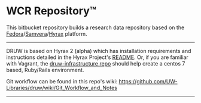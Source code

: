 # WCR Repository™

This bitbucket repository builds a research data repository based on the [Fedora](http://fedorarepository.org/)/[Samvera](http://samvera.org/)/[Hyrax](http://hyr.ax/) platform. 

---

DRUW is based on Hyrax 2 (alpha) which has installation requirements and instructions detailed in the Hyrax Project's [README](https://github.com/samvera/hyrax). Or, if you are familiar with Vagrant, the [druw-infrastructure repo](https://github.com/UW-Libraries/druw-infrastructure) should help create a centos 7 based, Ruby/Rails environment.

Git workflow can be found in this repo's wiki: https://github.com/UW-Libraries/druw/wiki/Git_Workflow_and_Notes

---
